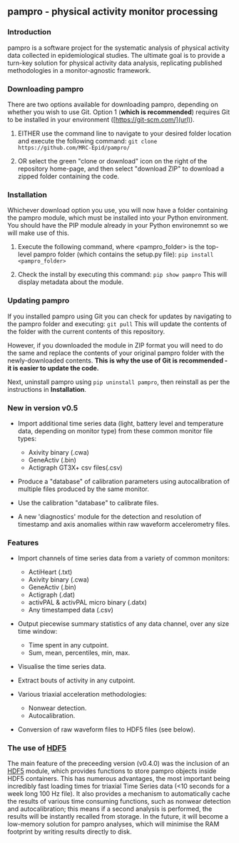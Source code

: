 ## pampro - physical activity monitor processing

### Introduction

pampro is a software project for the systematic analysis of physical activity data collected in epidemiological studies. The ultimate goal is to provide a turn-key solution for physical activity data analysis, replicating published methodologies in a monitor-agnostic framework.

### Downloading pampro
There are two options available for downloading pampro, depending on whether you wish to use Git.  Option 1 (**which is recommended**) requires Git to be installed in your environment ([https://git-scm.com/](url)).

1.  EITHER use the command line to navigate to your desired folder location and execute the following command:
`git clone https://github.com/MRC-Epid/pampro/`

2.  OR select the green "clone or download" icon on the right of the repository home-page, and then select "download ZIP" to download a zipped folder containing the code.

### Installation
Whichever download option you use, you will now have a folder containing the pampro module, which must be installed into your Python environment.  You should have the PIP module already in your Python environemnt so we will make use of this.

1. Execute the following command, where <pampro_folder> is the top-level pampro folder (which contains the setup.py file):
`pip install <pampro_folder>`

2. Check the install by executing this command: `pip show pampro`
This will display metadata about the module.

### Updating pampro
If you installed pampro using Git you can check for updates by navigating to the pampro folder and executing: `git pull`
This will update the contents of the folder with the current contents of this repository.

However, if you downloaded the module in ZIP format you will need to do the same and replace the contents of your original pampro folder with the newly-downloaded contents.  **This is why the use of Git is recommended - it is easier to update the code.**

Next, uninstall pampro using `pip uninstall pampro`, then reinstall as per the instructions in **Installation**.

### New in version v0.5 

* Import additional time series data (light, battery level and temperature data, depending on monitor type) from these common monitor file types:

	* Axivity binary (.cwa)
	* GeneActiv (.bin)
	* Actigraph GT3X+ csv files(.csv)
	
* Produce a "database" of calibration parameters using autocalibration of multiple files produced by the same monitor.

* Use the calibration "database" to calibrate files.

* A new 'diagnostics' module for the detection and resolution of timestamp and axis anomalies within raw waveform accelerometry files.


### Features

* Import channels of time series data from a variety of common monitors:
	
	* ActiHeart (.txt)
	* Axivity binary (.cwa)
	* GeneActiv (.bin)
	* Actigraph (.dat)
	* activPAL & activPAL micro binary (.datx)
	* Any timestamped data (.csv)

* Output piecewise summary statistics of any data channel, over any size time window:
	
	* Time spent in any cutpoint.
	* Sum, mean, percentiles, min, max.

* Visualise the time series data.

* Extract bouts of activity in any cutpoint.

* Various triaxial acceleration methodologies:
	
	* Nonwear detection.
	* Autocalibration.

* Conversion of raw waveform files to HDF5 files (see below).

### The use of [HDF5](https://www.hdfgroup.org/HDF5/)

The main feature of the preceeding version (v0.4.0) was the inclusion of an [HDF5](https://www.hdfgroup.org/HDF5/) module, which provides functions to store pampro objects inside HDF5 containers. This has numerous advantages, the most important being incredibly fast loading times for triaxial Time Series data (<10 seconds for a week long 100 Hz file). It also provides a mechanism to automatically cache the results of various time consuming functions, such as nonwear detection and autocalibration; this means if a second analysis is performed, the results will be instantly recalled from storage. In the future, it will become a low-memory solution for pampro analyses, which will minimise the RAM footprint by writing results directly to disk.
